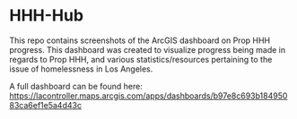 # HHH-Hub
This repo contains screenshots of the ArcGIS dashboard on Prop HHH progress. This dashboard was created to visualize progress being made in regards to Prop HHH, and various statistics/resources pertaining to the issue of homelessness in Los Angeles. 

A full dashboard can be found here: https://lacontroller.maps.arcgis.com/apps/dashboards/b97e8c693b18495083ca6ef1e5a4d43c
